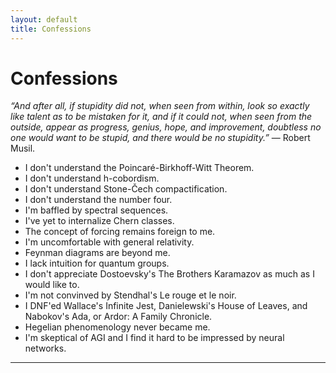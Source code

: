 ```yaml
---
layout: default
title: Confessions
---
```


# Confessions

<p class="introduction"><i>“And after all, if stupidity did not, when seen from within, look so exactly like talent as to be mistaken for it, and if it could not, when seen from the outside, appear as progress, genius, hope, and improvement, doubtless no one would want to be stupid, and there would be no stupidity.”</i> — Robert Musil.</p>

* I don't understand the Poincaré-Birkhoff-Witt Theorem.
* I don't understand h-cobordism.
* I don't understand Stone-Čech compactification.
* I don't understand the number four.
* I'm baffled by spectral sequences.
* I've yet to internalize Chern classes.
* The concept of forcing remains foreign to me.
* I'm uncomfortable with general relativity.
* Feynman diagrams are beyond me.
* I lack intuition for quantum groups.
* I don't appreciate Dostoevsky's The Brothers Karamazov as much as I would like to.
* I'm not convinved by Stendhal's Le rouge et le noir.
* I DNF'ed Wallace's Infinite Jest, Danielewski's House of Leaves, and Nabokov's Ada, or Ardor: A Family Chronicle.
* Hegelian phenomenology never became me.
* I'm skeptical of AGI and I find it hard to be impressed by neural networks.

---
